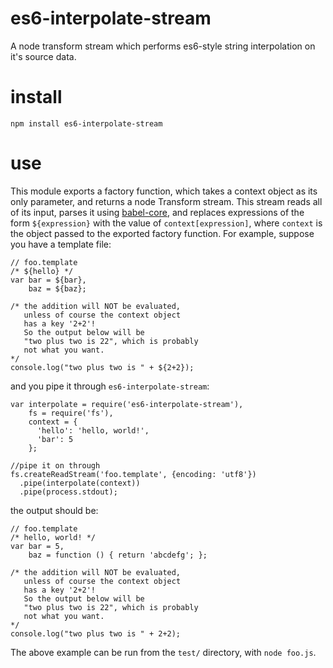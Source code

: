 # es6-interpolate-stream
A node transform stream which performs es6-style string interpolation on it's source data.

# install
```npm install es6-interpolate-stream```

# use

This module exports a factory function, which takes a context object as its only parameter, and returns a node Transform stream. This stream reads all of its input, parses it using [babel-core](https://www.npmjs.com/package/babel-core), and replaces expressions of the form `${expression}` with the value of `context[expression]`, where `context` is the object passed to the exported factory function.
For example, suppose you have a template file:
```
// foo.template
/* ${hello} */
var bar = ${bar},
    baz = ${baz};

/* the addition will NOT be evaluated,
   unless of course the context object
   has a key '2+2'!
   So the output below will be
   "two plus two is 22", which is probably
   not what you want.
*/
console.log("two plus two is " + ${2+2});
```
and you pipe it through `es6-interpolate-stream`:
```
var interpolate = require('es6-interpolate-stream'),
    fs = require('fs'),
    context = {
      'hello': 'hello, world!',
      'bar': 5
    };

//pipe it on through
fs.createReadStream('foo.template', {encoding: 'utf8'})
  .pipe(interpolate(context))
  .pipe(process.stdout);
```
the output should be:
```
// foo.template
/* hello, world! */
var bar = 5,
    baz = function () { return 'abcdefg'; };

/* the addition will NOT be evaluated,
   unless of course the context object
   has a key '2+2'!
   So the output below will be
   "two plus two is 22", which is probably
   not what you want.
*/
console.log("two plus two is " + 2+2);

```
The above example can be run from the `test/` directory, with `node foo.js`.
